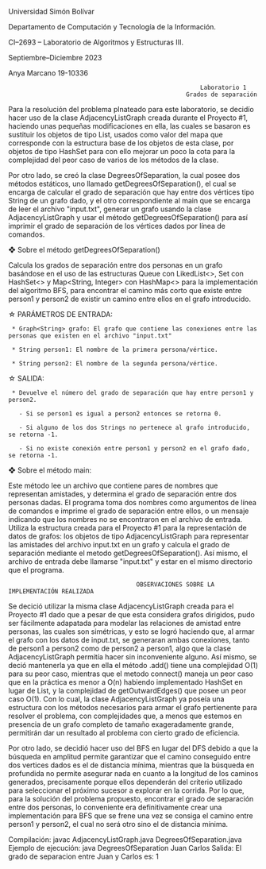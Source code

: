 Universidad Simón Bolívar

Departamento de Computación y Tecnología de la Información.

CI–2693 – Laboratorio de Algoritmos y Estructuras III.

Septiembre–Diciembre 2023

Anya Marcano 19-10336

                                                          Laboratorio 1
                                                      Grados de separación
                                                      
Para la resolución del problema plnateado para este laboratorio, se decidío hacer uso de la clase AdjacencyListGraph creada durante el 
Proyecto #1, haciendo unas pequeñas modificaciones en ella, las cuales se basaron es sustituir los objetos de tipo List<T>, usados como valor 
del mapa que corresponde con la estructura base de los objetos de esta clase, por objetos de tipo HashSet<T> para con ello mejorar un poco la 
cota para la complejidad del peor caso de varios de los métodos de la clase.

Por otro lado, se creó la clase DegreesOfSeparation, la cual posee dos métodos estáticos, uno llamado getDegreesOfSeparation(), el cual se encarga
de calcular el grado de separación que hay entre dos vértices tipo String de un grafo dado, y el otro correspondiente al main que se encarga de 
leer el archivo "input.txt", generar un grafo usando la clase AdjacencyListGraph y usar el método getDegreesOfSeparation() para así imprimir el 
grado de separación de los vértices dados por línea de comandos.


❖ Sobre el método getDegreesOfSeparation()

Calcula los grados de separación entre dos personas en un grafo basándose en el uso de las estructuras Queue<String> con LikedList<>,
Set<String> con HashSet<> y Map<String, Integer> con HashMap<> para la implementación del algoritmo BFS, para encontrar el camino más
corto que existe entre person1 y person2 de existir un camino entre ellos en el grafo introducido.

☆ PARÁMETROS DE ENTRADA:

     * Graph<String> grafo: El grafo que contiene las conexiones entre las personas que existen en el archivo "input.txt"
     
     * String person1: El nombre de la primera persona/vértice.
     
     * String person2: El nombre de la segunda persona/vértice.
☆ SALIDA:

     * Devuelve el número del grado de separación que hay entre person1 y person2.
     
       - Si se person1 es igual a person2 entonces se retorna 0.
       
       - Si alguno de los dos Strings no pertenece al grafo introducido, se retorna -1.
       
       - Si no existe conexión entre person1 y person2 en el grafo dado, se retorna -1.
       

❖ Sobre el método main:

Este método lee un archivo que contiene pares de nombres que representan amistades, y determina el grado de separación entre dos personas dadas.
El programa toma dos nombres como argumentos de línea de comandos e imprime el grado de separación entre ellos, o un mensaje indicando que los 
nombres no se encontraron en el archivo de entrada. Utiliza la estructura creada para el Proyecto #1 para la representación de datos de grafos:
los objetos de tipo AdjacencyListGraph para representar las amistades del archivo input.txt en un grafo y calcula el grado de separación mediante 
el metodo getDegreesOfSeparation().
Así mismo, el archivo de entrada debe llamarse "input.txt" y estar en el mismo directorio que el programa.


                                        OBSERVACIONES SOBRE LA IMPLEMENTACIÓN REALIZADA

Se decició utilizar la misma clase AdjacencyListGraph creada para el Proyecto #1 dado que a pesar de que esta considera grafos dirigidos, pudo ser
fácilmente adapatada para modelar las relaciones de amistad entre personas, las cuales son simétricas, y esto se logró haciendo que, al armar el grafo
con los datos de input.txt, se generaran ambas conexiones, tanto de person1 a person2 como de person2 a person1, algo que la clase AdjacencyListGraph
permitía hacer sin inconveniente alguno. Así mismo, se deció mantenerla ya que en ella el método .add() tiene una complejidad O(1) para su peor caso, 
mientras que el metodo connect() maneja un peor caso que en la práctica es menor a O(n) habiendo implementado HashSet<T> en lugar de List<T>, y la 
complejidad de getOutwardEdges() que posee un peor caso O(1). Con lo cual, la clase AdjacencyListGraph ya poseía una estructura con los métodos 
necesarios para armar el grafo pertienente para resolver el problema, con complejidades que, a menos que estemos en presencia de un grafo completo 
de tamaño exageradamente grande, permitirán dar un resultado al problema con cierto grado de eficiencia.

Por otro lado, se decidió hacer uso del BFS en lugar del DFS debido a que la búsqueda en amplitud permite garantizar que el camino conseguido entre 
dos vertices dados es el de distancia mínima, mientras que la búsqueda en profundida no permite asegurar nada en cuanto a la longitud de los caminos 
generados, precisamente porque ellos dependerán del criterio utilizado para seleccionar el próximo sucesor a explorar en la corrida. Por lo que, para la 
solución del problema propuesto, encontrar el grado de separación entre dos personas, lo conveniente era definitivamente crear una implementación 
para BFS que se frene una vez se consiga el camino entre person1 y person2, el cual no será otro sino el de distancia mínima.

Compilación: javac AdjacencyListGraph.java DegreesOfSeparation.java
Ejemplo de ejecución: java DegreesOfSeparation Juan Carlos
Salida: El grado de separacion entre Juan y Carlos es: 1



       
